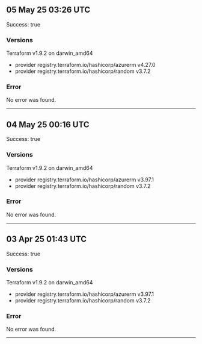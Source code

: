 ## 05 May 25 03:26 UTC

Success: true

### Versions

Terraform v1.9.2
on darwin_amd64
+ provider registry.terraform.io/hashicorp/azurerm v4.27.0
+ provider registry.terraform.io/hashicorp/random v3.7.2

### Error

No error was found.

---

## 04 May 25 00:16 UTC

Success: true

### Versions

Terraform v1.9.2
on darwin_amd64
+ provider registry.terraform.io/hashicorp/azurerm v3.97.1
+ provider registry.terraform.io/hashicorp/random v3.7.2

### Error

No error was found.

---

## 03 Apr 25 01:43 UTC

Success: true

### Versions

Terraform v1.9.2
on darwin_amd64
+ provider registry.terraform.io/hashicorp/azurerm v3.97.1
+ provider registry.terraform.io/hashicorp/random v3.7.2

### Error

No error was found.

---
